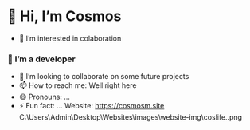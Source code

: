 # 👋 Hi, I’m Cosmos
- 👀 I’m interested in colaboration
### 🌱 I’m a developer
- 💞️ I’m looking to collaborate on some future projects
- 📫 How to reach me: Well right here
- 😄 Pronouns: ...
- ⚡ Fun fact: ...
  Website: https://cosmosm.site
  C:\Users\Admin\Desktop\Websites\images\website-img\coslife..png
<!---
codewithcosmos/codewithcosmos is a ✨ special ✨ repository because its `README.md` (this file) appears on your GitHub profile.
You can click the Preview link to take a look at your changes.
--->
